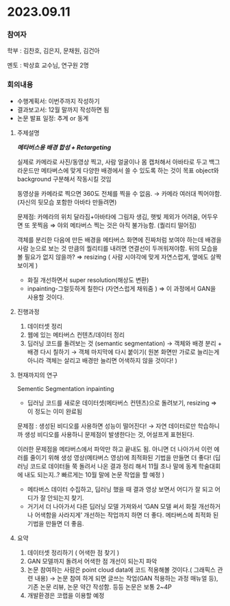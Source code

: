 # 2023.09.11

### 참여자

학부 : 김찬호, 김은지, 문채원, 김건아

멘토 : 박상효 교수님, 연구원 2명

### 회의내용

- 수행계획서: 이번주까지 작성하기
- 결과보고서: 12월 말까지 작성하면 됨
- 논문 발표 일정: 추계 or 동계

1. 주제설명
    
    ***메타버스용 배경 합성 + Retargeting***
    
    실제로 카메라로 사진/동영상 찍고, 사람 얼굴이나 몸 캡처해서 아바타로 두고
    백그라운드만 메타버스에 맞게 다양한 배경에서 쓸 수 있도록 하는 것이 목표
    object와 background 구분해서 작동시킬 것임
    
    동영상을 카메라로 찍으면 360도 전체를 찍을 수 없음.
    → 카메라 여러대 찍어야함. (자신의 뒷모습 포함한 아바타 만들려면)
    
    문제점: 카메라의 위치 달라짐+아바타에 그림자 생김, 햇빛 제외가 어려움, 어두우면 또 못찍음
    ⇒ 야외 메타버스 찍는 것은 아직 불가능함. (퀄리티 떨어짐)
    
    객체를 분리한 다음에 만든 배경을 메타버스 화면에 진짜처럼 보여야 하는데
    배경을 사람 눈으로 보는 것 만큼의 퀄리티를 내려면 연결선이 두꺼워져야함.
    뒤의 모습을 볼 필요가 없지 않을까?
    ⇒ resizing ( 사람 시야각에 맞게 자연스럽게, 옆에도 살짝 보이게 )
    
    - 화질 개선하면서 super resolution(해상도 변환)
    - inpainting-그럴듯하게 칠한다 (자연스럽게 채워줌 )
    ⇒ 이 과정에서 GAN을 사용할 것이다.
    
2. 진행과정
    1. 데이터셋 정리
    2. 웹에 있는 메타버스 컨텐츠/데이터 정리
    3. 딥러닝 코드를 돌려보는 것 (semantic segmentation)
    → 객체와 배경 분리 + 배경 다시 칠하기
    → 객체 마지막에 다시 붙이기( 원본 화면만 가로로 늘리는게 아니라 객체는 살리고 배경만 늘리면 어색하지 않을 것이다! )
    
3. 현재까지의 연구
    
    Sementic Segmentation inpainting
    - 딥러닝 코드를 새로운 데이터셋(메타버스 컨텐츠)으로 돌려보기, resizing
    ⇒ 이 정도는 이미 완료됨
    
    문제점 : 생성된 비디오를 사용하면 성능이 떨어진다!
    → 자연 데이터로만 학습하니까 생성 비디오를 사용하니 문제점이 발생한다는 것, 어설프게 표현된다.
    
    이러한 문제점을 메타버스에서 파악만 하고 끝내도 됨. 아니면 더 나아가서 이런 에러를 줄이기 위해 생성 영상(메타버스 영상)에 최적화된 기법을 만들면 더 좋다!
    (딥러닝 코드로 데이터들 쭉 돌려서 나온 결과 정리 해서 11월 초나 말에 동계 학술대회에 내도 되는지..?  빠르게는 10월 말에 논문 작업을 할 예정 )
    
    - 메타버스 데이터 수집하고, 딥러닝 했을 때 결과 영상 보면서 어디가 잘 되고 어디가 잘 안되는지 찾기.
    - 거기서 더 나아가서 다른 딥러닝 모델 가져와서 ‘GAN 모델 써서 화질 개선하거나 어색함을 사라지게’ 개선하는 작업까지 하면 더 좋다. 메타버스에 최적화 된 기법을 만들면 더 좋음.
    
4. 요약
    1. 데이터셋 정리하기 ( 어색한 점 찾기 )
    2. GAN 모델까지 돌려서 어색한 점 개선이 되는지 파악
    3. 논문 참여하는 사람은 point cloud data에 코드 적용해볼 것이다.( 그래픽스 관련 내용)
    → 논문 참여 하게 되면 글쓰는 작업(GAN 적용하는 과정 매뉴얼 등),
    기존 논문 리뷰, 논문 약간 작성함. 등등 논문은 보통 2~4P
    4. 개발환경은 코랩을 이용할 예정